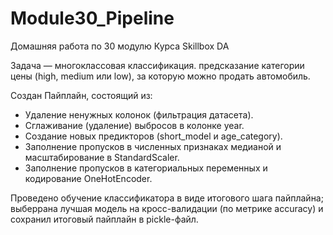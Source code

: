 # Module30_Pipeline
Домашняя работа по 30 модулю Курса Skillbox DA

Задача — многоклассовая классификация. предсказание категории цены (high, medium или low), за которую можно продать автомобиль. 

Создан Пайплайн, состоящий из: 
- Удаление ненужных колонок (фильтрация датасета).
- Сглаживание (удаление) выбросов в колонке year.
- Создание новых предикторов (short_model и age_category).
- Заполнение пропусков в численных признаках медианой и масштабирование в StandardScaler.
- Заполнение пропусков в категориальных переменных и кодирование OneHotEncoder.

Проведено обучение классификатора в виде итогового шага пайплайна;
выберрана лучшая модель на кросс-валидации (по метрике accuracy) и сохранил итоговый пайплайн в pickle-файл.
